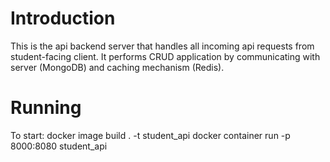 # Introduction
This is the api backend server that handles all incoming api requests from student-facing client. It performs CRUD application by communicating with server (MongoDB) and caching mechanism (Redis).

# Running
To start:
docker image build . -t student_api
docker container run -p 8000:8080 student_api